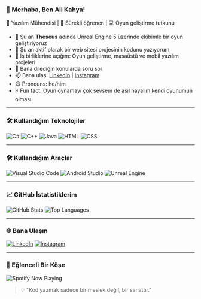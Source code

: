 ### 👋 Merhaba, Ben Ali Kahya!

🚀 Yazılım Mühendisi | 🌱 Sürekli öğrenen | 💻 Oyun geliştirme tutkunu

- 🔭 Şu an **Theseus** adında Unreal Engine 5 üzerinde ekibimle bir oyun geliştiriyoruz
- 🌱 Şu an aktif olarak bir web sitesi projesinin kodunu yazıyorum
- 👯 İş birliklerine açığım: Oyun geliştirme, masaüstü ve mobil yazılım projeleri
- 💬 Bana dilediğin konularda soru sor
- 📫 Bana ulaş: [LinkedIn](https://www.linkedin.com/) | [Instagram](https://www.instagram.com/)
- 😄 Pronouns: he/him
- ⚡ Fun fact: Oyun oynamayı çok sevsem de asıl hayalim kendi oyunumun olması

---

### 🛠️ Kullandığım Teknolojiler
![C#](https://img.shields.io/badge/-C%23-239120?logo=c-sharp&logoColor=white&style=flat)
![C++](https://img.shields.io/badge/-C%2B%2B-00599C?logo=c%2B%2B&logoColor=white&style=flat)
![Java](https://img.shields.io/badge/-Java-007396?logo=java&logoColor=white&style=flat)
![HTML](https://img.shields.io/badge/-HTML5-E34F26?logo=html5&logoColor=white&style=flat)
![CSS](https://img.shields.io/badge/-CSS3-1572B6?logo=css3&logoColor=white&style=flat)

---

### 🛠️ Kullandığım Araçlar
![Visual Studio Code](https://img.shields.io/badge/-VS%20Code-007ACC?logo=visual-studio-code&logoColor=white&style=flat)
![Android Studio](https://img.shields.io/badge/-Android%20Studio-3DDC84?logo=android-studio&logoColor=white&style=flat)
![Unreal Engine](https://img.shields.io/badge/-Unreal%20Engine-0E1128?logo=unreal-engine&logoColor=white&style=flat)

---

### 📈 GitHub İstatistiklerim
![GitHub Stats](https://github-readme-stats.vercel.app/api?username=AliKahya27&show_icons=true&theme=radical)
![Top Languages](https://github-readme-stats.vercel.app/api/top-langs/?username=AliKahya27&layout=compact&theme=radical)

---

### 🌐 Bana Ulaşın
[![LinkedIn](https://img.shields.io/badge/-LinkedIn-0077B5?logo=linkedin&logoColor=white)](https://www.linkedin.com/)
[![Instagram](https://img.shields.io/badge/-Instagram-E4405F?logo=instagram&logoColor=white)](https://www.instagram.com/)

---

### 🎉 Eğlenceli Bir Köşe
![Spotify Now Playing](https://novatorem.vercel.app/api/spotify)

> 💡 "Kod yazmak sadece bir meslek değil, bir sanattır."




